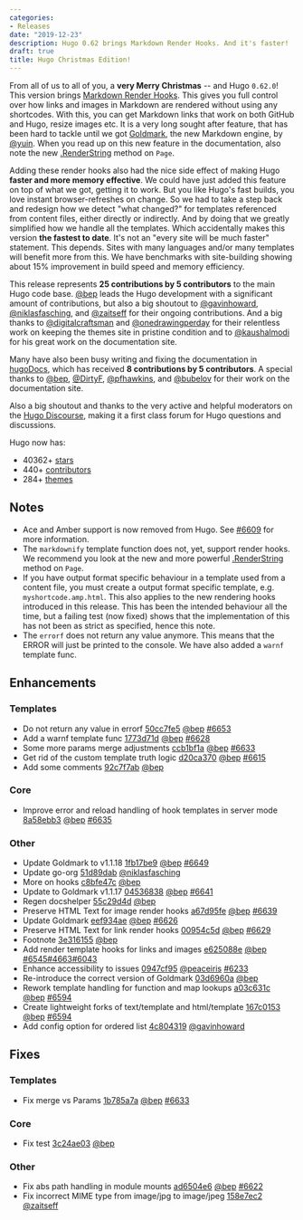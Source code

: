 ```yaml
---
categories:
- Releases
date: "2019-12-23"
description: Hugo 0.62 brings Markdown Render Hooks. And it's faster!
draft: true
title: Hugo Christmas Edition!
---
```


From all of us to all of you, a **very Merry Christmas** -- and Hugo `0.62.0`! This version brings [Markdown Render Hooks](https://gohugo.io/getting-started/configuration-markup/#markdown-render-hooks). This gives you full control over how links and images in Markdown are rendered without using any shortcodes. With this, you can get Markdown links that work on both GitHub and Hugo, resize images etc. It is a very long sought after feature, that has been hard to tackle until we got [Goldmark](https://github.com/yuin/goldmark/), the new Markdown engine, by [@yuin](https://github.com/yuin). When you read up on this new feature in the documentation, also note the new [.RenderString](https://gohugo.io/functions/renderstring/) method on `Page`.

Adding these render hooks also had the nice side effect of making Hugo **faster and more memory effective**. We could have just added this feature on top of what we got, getting it to work. But you like Hugo's fast builds, you love instant browser-refreshes on change. So we had to take a step back and redesign how we detect "what changed?" for templates referenced from content files, either directly or indirectly. And by doing that we greatly simplified how we handle all the templates. Which accidentally makes this version  **the fastest to date**. It's not an "every site will be much faster" statement. This depends. Sites with many languages and/or many templates will benefit more from this. We have benchmarks with site-building showing about 15% improvement in build speed and memory efficiency.

This release represents **25 contributions by 5 contributors** to the main Hugo code base. [@bep](https://github.com/bep) leads the Hugo development with a significant amount of contributions, but also a big shoutout to [@gavinhoward](https://github.com/gavinhoward), [@niklasfasching](https://github.com/niklasfasching), and [@zaitseff](https://github.com/zaitseff) for their ongoing contributions. And a big thanks to [@digitalcraftsman](https://github.com/digitalcraftsman) and [@onedrawingperday](https://github.com/onedrawingperday) for their relentless work on keeping the themes site in pristine condition and to [@kaushalmodi](https://github.com/kaushalmodi) for his great work on the documentation site.

Many have also been busy writing and fixing the documentation in [hugoDocs](https://github.com/gohugoio/hugoDocs), which has received **8 contributions by 5 contributors**. A special thanks to [@bep](https://github.com/bep), [@DirtyF](https://github.com/DirtyF), [@pfhawkins](https://github.com/pfhawkins), and [@bubelov](https://github.com/bubelov) for their work on the documentation site.

Also a big shoutout and thanks to the very active and helpful moderators on the [Hugo Discourse](https://discourse.gohugo.io/), making it a first class forum for Hugo questions and discussions.

Hugo now has:

* 40362+ [stars](https://github.com/gohugoio/hugo/stargazers)
* 440+ [contributors](https://github.com/gohugoio/hugo/graphs/contributors)
* 284+ [themes](http://themes.gohugo.io/)

## Notes

* Ace and Amber support is now removed from Hugo. See [#6609](https://github.com/gohugoio/hugo/issues/6609) for more information.
* The `markdownify` template function does not, yet, support render hooks. We recommend you look at the new and more powerful [.RenderString](https://gohugo.io/functions/renderstring/) method on `Page`.
* If you have output format specific behaviour in a template used from a content file, you must create a output format specific template, e.g. `myshortcode.amp.html`. This also applies to the new rendering hooks introduced in this release. This has been the intended behaviour all the time, but a failing test (now fixed) shows that the implementation of this has not been as strict as specified, hence this note.
* The `errorf` does not return any value anymore. This means that the ERROR will just be printed to the console. We have also added a `warnf` template func.


## Enhancements

### Templates

* Do not return any value in errorf [50cc7fe5](https://github.com/gohugoio/hugo/commit/50cc7fe54580018239ea95aafe67f6a158cdcc9f) [@bep](https://github.com/bep) [#6653](https://github.com/gohugoio/hugo/issues/6653)
* Add a warnf template func [1773d71d](https://github.com/gohugoio/hugo/commit/1773d71d5b40f5a6a14edca417d2818607a499f1) [@bep](https://github.com/bep) [#6628](https://github.com/gohugoio/hugo/issues/6628)
* Some more params merge adjustments [ccb1bf1a](https://github.com/gohugoio/hugo/commit/ccb1bf1abb7341fa1be23a90b66c14ae89790f49) [@bep](https://github.com/bep) [#6633](https://github.com/gohugoio/hugo/issues/6633)
* Get rid of the custom template truth logic [d20ca370](https://github.com/gohugoio/hugo/commit/d20ca3700512d661247b44d953515b9455e57ed6) [@bep](https://github.com/bep) [#6615](https://github.com/gohugoio/hugo/issues/6615)
* Add some comments [92c7f7ab](https://github.com/gohugoio/hugo/commit/92c7f7ab85a40cae8f36f2348d86f3e47d811eb5) [@bep](https://github.com/bep) 

### Core

* Improve error and reload handling  of hook templates in server mode [8a58ebb3](https://github.com/gohugoio/hugo/commit/8a58ebb311fd079f65068e7e37725e4d43f17ab5) [@bep](https://github.com/bep) [#6635](https://github.com/gohugoio/hugo/issues/6635)

### Other

* Update Goldmark to v1.1.18 [1fb17be9](https://github.com/gohugoio/hugo/commit/1fb17be9a008b549d11b622849adbaad01d4023d) [@bep](https://github.com/bep) [#6649](https://github.com/gohugoio/hugo/issues/6649)
* Update go-org [51d89dab](https://github.com/gohugoio/hugo/commit/51d89dab1827ae80f9d865f5c38cb5f6a3a11f68) [@niklasfasching](https://github.com/niklasfasching) 
* More on hooks [c8bfe47c](https://github.com/gohugoio/hugo/commit/c8bfe47c6a740c5fedfdb5b7465d7ae1db44cb65) [@bep](https://github.com/bep) 
* Update to Goldmark v1.1.17 [04536838](https://github.com/gohugoio/hugo/commit/0453683816cfbc94e1e19c644f5f84213bb8cf35) [@bep](https://github.com/bep) [#6641](https://github.com/gohugoio/hugo/issues/6641)
* Regen docshelper [55c29d4d](https://github.com/gohugoio/hugo/commit/55c29d4de38df67dd116f1845f7cc69ca7e35843) [@bep](https://github.com/bep) 
* Preserve HTML Text for image render hooks [a67d95fe](https://github.com/gohugoio/hugo/commit/a67d95fe1a033ca4934957b5a98b12ecc8a9edbd) [@bep](https://github.com/bep) [#6639](https://github.com/gohugoio/hugo/issues/6639)
* Update Goldmark [eef934ae](https://github.com/gohugoio/hugo/commit/eef934ae7eabc38eeba386831de6013eec0285f2) [@bep](https://github.com/bep) [#6626](https://github.com/gohugoio/hugo/issues/6626)
* Preserve HTML Text for link render hooks [00954c5d](https://github.com/gohugoio/hugo/commit/00954c5d1fda0b18cd1b847ee580d5f4caa76c70) [@bep](https://github.com/bep) [#6629](https://github.com/gohugoio/hugo/issues/6629)
* Footnote [3e316155](https://github.com/gohugoio/hugo/commit/3e316155c5d4fbf166d38e997a41101b6aa501d5) [@bep](https://github.com/bep) 
* Add render template hooks for links and images [e625088e](https://github.com/gohugoio/hugo/commit/e625088ef5a970388ad50e464e87db56b358dac4) [@bep](https://github.com/bep) [#6545](https://github.com/gohugoio/hugo/issues/6545)[#4663](https://github.com/gohugoio/hugo/issues/4663)[#6043](https://github.com/gohugoio/hugo/issues/6043)
* Enhance accessibility to issues [0947cf95](https://github.com/gohugoio/hugo/commit/0947cf958358e5a45b4f605e2a5b2504896fa360) [@peaceiris](https://github.com/peaceiris) [#6233](https://github.com/gohugoio/hugo/issues/6233)
* Re-introduce the correct version of Goldmark [03d6960a](https://github.com/gohugoio/hugo/commit/03d6960a15dcc8efc164e5ed310b12bd1ffdd930) [@bep](https://github.com/bep) 
* Rework template handling for function and map lookups [a03c631c](https://github.com/gohugoio/hugo/commit/a03c631c420a03f9d90699abdf9be7e4fca0ff61) [@bep](https://github.com/bep) [#6594](https://github.com/gohugoio/hugo/issues/6594)
* Create lightweight forks of text/template and html/template [167c0153](https://github.com/gohugoio/hugo/commit/167c01530bb295c8b8d35921eb27ffa5bee76dfe) [@bep](https://github.com/bep) [#6594](https://github.com/gohugoio/hugo/issues/6594)
* Add config option for ordered list [4c804319](https://github.com/gohugoio/hugo/commit/4c804319f6db0b8459cc9b5df4a904fd2c55dedd) [@gavinhoward](https://github.com/gavinhoward) 

## Fixes

### Templates

* Fix merge vs Params [1b785a7a](https://github.com/gohugoio/hugo/commit/1b785a7a6d3c264e39e4976c59b618c0ac1ba5f9) [@bep](https://github.com/bep) [#6633](https://github.com/gohugoio/hugo/issues/6633)

### Core

* Fix test [3c24ae03](https://github.com/gohugoio/hugo/commit/3c24ae030fe08ba259dd3de7ffea6c927c01e070) [@bep](https://github.com/bep) 

### Other

* Fix abs path handling in module mounts [ad6504e6](https://github.com/gohugoio/hugo/commit/ad6504e6b504277bbc7b60d093cdccd4f3baaa4f) [@bep](https://github.com/bep) [#6622](https://github.com/gohugoio/hugo/issues/6622)
* Fix incorrect MIME type from image/jpg to image/jpeg [158e7ec2](https://github.com/gohugoio/hugo/commit/158e7ec204e5149d77893d353cac9f55946d3e9a) [@zaitseff](https://github.com/zaitseff) 





